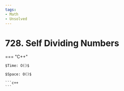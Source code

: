 ```yaml
---
tags:
- Math
- Unsolved
---
```



# 728. Self Dividing Numbers

=== "C++"

    $Time: O()$

    $Space: O()$

    ```c++
    ```